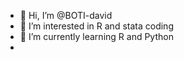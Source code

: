 - 👋 Hi, I’m @BOTI-david
- 👀 I’m interested in R and stata coding
- 🌱 I’m currently learning R and Python
-

<!---
BOTI-david/BOTI-david is a ✨ special ✨ repository because its `README.md` (this file) appears on your GitHub profile.
You can click the Preview link to take a look at your changes.
--->
